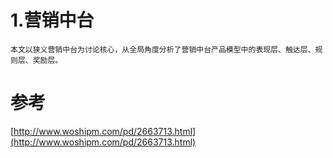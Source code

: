 # 1.营销中台


```
本文以狭义营销中台为讨论核心，从全局角度分析了营销中台产品模型中的表现层、触达层、规则层、奖励层。
```









# 参考

[http://www.woshipm.com/pd/2663713.html](http://www.woshipm.com/pd/2663713.html)

